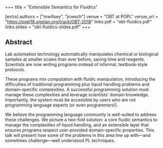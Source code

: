 +++
title = "Extensible Semantics for Fluidics"

[extra]
authors = ["mwillsey", "jroesch"]
venue = "OBT at POPL"
venue_url = "https://popl18.sigplan.org/track/OBT-2018"
links.pdf = "obt-fluidics.pdf"
links.slides = "obt-fluidics-slides.pdf"
+++

## Abstract

Lab automation technology automatically manipulates chemical or
biological samples at smaller scales than ever before, saving time and
reagents. Scientists are now writing programs instead of informal,
textbook-style protocols.

These programs mix computation with fluidic manipulation,
introducing the difficulties of traditional programming plus liquid
handling problems and domain-specific complexities.
A successful programming solution must manage these complexities and
leverage scientists’ domain knowledge. Importantly, the system must be
accessible by users who are not programming language experts (or even
programmers!).

We believe the programming language community is well-suited to
address these challenges.  We picture a two-fold solution: a core
fluidic semantics to manage the complexities of liquid handling, and
an extensible layer that ensures programs respect user-provided
domain-specific properties. This talk will present how some of the
problems in this area line up with—and sometimes challenge—well
understood PL techniques.
